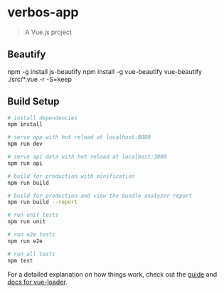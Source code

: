 # verbos-app

> A Vue.js project

## Beautify

npm -g install js-beautify
npm install -g vue-beautify
vue-beautify ./src/*.vue         -r -S=keep

## Build Setup

``` bash
# install dependencies
npm install

# serve app with hot reload at localhost:8080
npm run dev

# serve api data with hot reload at localhost:3000
npm run api

# build for production with minification
npm run build

# build for production and view the bundle analyzer report
npm run build --report

# run unit tests
npm run unit

# run e2e tests
npm run e2e

# run all tests
npm test
```

For a detailed explanation on how things work, check out the [guide](http://vuejs-templates.github.io/webpack/) and [docs for vue-loader](http://vuejs.github.io/vue-loader).
